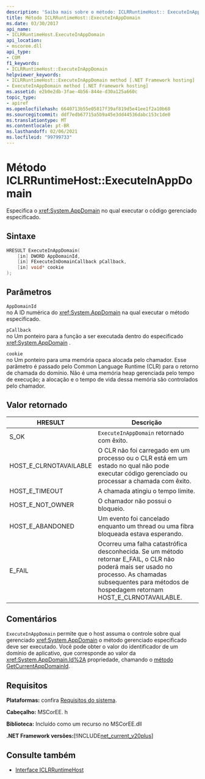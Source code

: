 ```yaml
---
description: 'Saiba mais sobre o método: ICLRRuntimeHost:: ExecuteInAppDomain'
title: Método ICLRRuntimeHost::ExecuteInAppDomain
ms.date: 03/30/2017
api_name:
- ICLRRuntimeHost.ExecuteInAppDomain
api_location:
- mscoree.dll
api_type:
- COM
f1_keywords:
- ICLRRuntimeHost::ExecuteInAppDomain
helpviewer_keywords:
- ICLRRuntimeHost::ExecuteInAppDomain method [.NET Framework hosting]
- ExecuteInAppDomain method [.NET Framework hosting]
ms.assetid: e2b0e2db-3fae-4b56-844e-d30a125a660c
topic_type:
- apiref
ms.openlocfilehash: 6640713b55e05817f39af819d5e41ee1f2a10b68
ms.sourcegitcommit: ddf7edb67715a5b9a45e3dd44536dabc153c1de0
ms.translationtype: MT
ms.contentlocale: pt-BR
ms.lasthandoff: 02/06/2021
ms.locfileid: "99799733"
---
```

# <a name="iclrruntimehostexecuteinappdomain-method"></a>Método ICLRRuntimeHost::ExecuteInAppDomain

Especifica o <xref:System.AppDomain> no qual executar o código gerenciado especificado.  
  
## <a name="syntax"></a>Sintaxe  
  
```cpp  
HRESULT ExecuteInAppDomain(  
    [in] DWORD AppDomainId,
    [in] FExecuteInDomainCallback pCallback,
    [in] void* cookie  
);  
```  
  
## <a name="parameters"></a>Parâmetros  

 `AppDomainId`  
 no A ID numérica do <xref:System.AppDomain> na qual executar o método especificado.  
  
 `pCallback`  
 no Um ponteiro para a função a ser executada dentro do especificado <xref:System.AppDomain> .  
  
 `cookie`  
 no Um ponteiro para uma memória opaca alocada pelo chamador. Esse parâmetro é passado pelo Common Language Runtime (CLR) para o retorno de chamada do domínio. Não é uma memória heap gerenciada pelo tempo de execução; a alocação e o tempo de vida dessa memória são controlados pelo chamador.  
  
## <a name="return-value"></a>Valor retornado  
  
|HRESULT|Descrição|  
|-------------|-----------------|  
|S_OK|`ExecuteInAppDomain` retornado com êxito.|  
|HOST_E_CLRNOTAVAILABLE|O CLR não foi carregado em um processo ou o CLR está em um estado no qual não pode executar código gerenciado ou processar a chamada com êxito.|  
|HOST_E_TIMEOUT|A chamada atingiu o tempo limite.|  
|HOST_E_NOT_OWNER|O chamador não possui o bloqueio.|  
|HOST_E_ABANDONED|Um evento foi cancelado enquanto um thread ou uma fibra bloqueada estava esperando.|  
|E_FAIL|Ocorreu uma falha catastrófica desconhecida. Se um método retornar E_FAIL, o CLR não poderá mais ser usado no processo. As chamadas subsequentes para métodos de hospedagem retornam HOST_E_CLRNOTAVAILABLE.|  
  
## <a name="remarks"></a>Comentários  

 `ExecuteInAppDomain` permite que o host assuma o controle sobre qual gerenciado <xref:System.AppDomain> o método gerenciado especificado deve ser executado. Você pode obter o valor do identificador de um domínio de aplicativo, que corresponde ao valor da <xref:System.AppDomain.Id%2A> propriedade, chamando o [método GetCurrentAppDomainId](iclrruntimehost-getcurrentappdomainid-method.md).  
  
## <a name="requirements"></a>Requisitos  

 **Plataformas:** confira [Requisitos do sistema](../../get-started/system-requirements.md).  
  
 **Cabeçalho:** MSCorEE. h  
  
 **Biblioteca:** Incluído como um recurso no MSCorEE.dll  
  
 **.NET Framework versões:**[!INCLUDE[net_current_v20plus](../../../../includes/net-current-v20plus-md.md)]  
  
## <a name="see-also"></a>Consulte também

- [Interface ICLRRuntimeHost](iclrruntimehost-interface.md)

